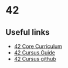 # 42

## Useful links

- [42 Core Curriculum](https://github.com/f-corvaro/42.common_core)
- [42 Cursus Guide](https://42-cursus.gitbook.io/guide/)
- [42 Cursus github](https://github.com/thebrisly/42_Cursus-Piscine)